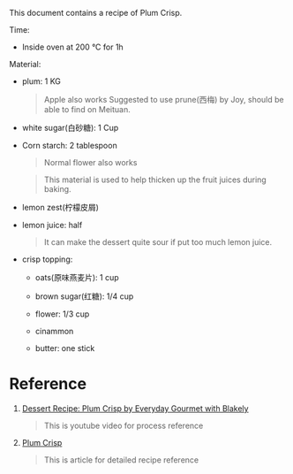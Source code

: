 This document contains a recipe of Plum Crisp.


Time: 

- Inside oven at 200 °C for 1h


Material:

- plum: 1 KG

    > Apple also works
    > Suggested to use prune(西梅) by Joy, should be able to find on Meituan.

- white sugar(白砂糖): 1 Cup

- Corn starch: 2 tablespoon

    > Normal flower also works

    > This material is used to help thicken up the fruit juices during baking.

- lemon zest(柠檬皮屑)

- lemon juice: half

    > It can make the dessert quite sour if put too much lemon juice.

- crisp topping:

    - oats(原味燕麦片): 1 cup

    - brown sugar(红糖): 1/4 cup

    - flower: 1/3 cup

    - cinammon

    - butter: one stick


# Reference

1. [Dessert Recipe: Plum Crisp by Everyday Gourmet with Blakely](https://www.youtube.com/watch?v=V47XeUcy63I)

    > This is youtube video for process reference

2. [Plum Crisp](http://gourmetwithblakely.com/plum-crisp/)

    > This is article for detailed recipe reference
